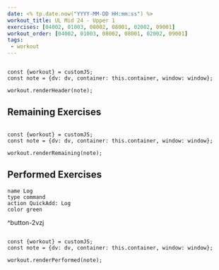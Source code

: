```yaml
---
date: <% tp.date.now("YYYY-MM-DD HH:mm:ss") %>
workout_title: UL Mid 24 - Upper 1
exercises: [04002, 01003, 08002, 08001, 02002, 09001]
workout_order: [04002, 01003, 08002, 08001, 02002, 09001]
tags:
 - workout
---
```


```dataviewjs

const {workout} = customJS;
const note = {dv: dv, container: this.container, window: window};

workout.renderHeader(note);

```

## Remaining Exercises
```dataviewjs

const {workout} = customJS;
const note = {dv: dv, container: this.container, window: window};

workout.renderRemaining(note);

```

## Performed Exercises
```button
name Log
type command
action QuickAdd: Log
color green
```
^button-2vzj
```dataviewjs

const {workout} = customJS;
const note = {dv: dv, container: this.container, window: window};

workout.renderPerformed(note);

```